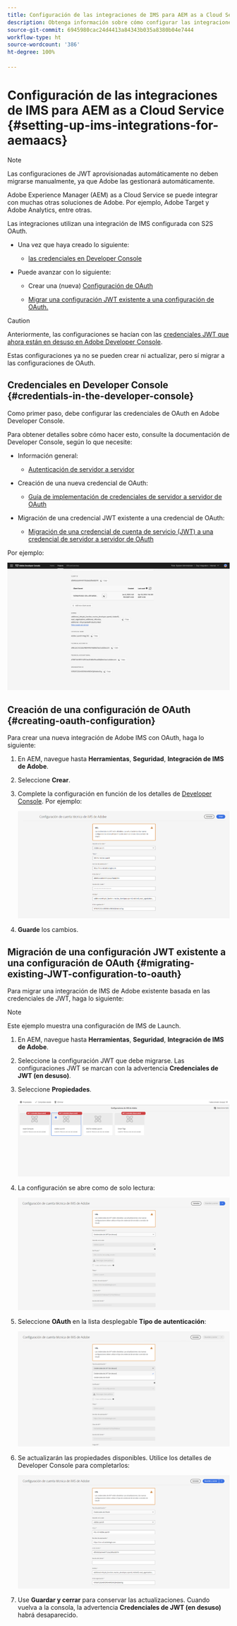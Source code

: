 ```yaml
---
title: Configuración de las integraciones de IMS para AEM as a Cloud Service
description: Obtenga información sobre cómo configurar las integraciones de IMS para AEM as a Cloud Service
source-git-commit: 6945980cac24d4413a84343b035a8380b04e7444
workflow-type: ht
source-wordcount: '386'
ht-degree: 100%

---
```



# Configuración de las integraciones de IMS para AEM as a Cloud Service {#setting-up-ims-integrations-for-aemaacs}

>[!NOTE]
>
>Las configuraciones de JWT aprovisionadas automáticamente no deben migrarse manualmente, ya que Adobe las gestionará automáticamente.

Adobe Experience Manager (AEM) as a Cloud Service se puede integrar con muchas otras soluciones de Adobe. Por ejemplo, Adobe Target y Adobe Analytics, entre otras.

Las integraciones utilizan una integración de IMS configurada con S2S OAuth.

* Una vez que haya creado lo siguiente:

   * [las credenciales en Developer Console](#credentials-in-the-developer-console)

* Puede avanzar con lo siguiente:

   * Crear una (nueva) [Configuración de OAuth](#creating-oauth-configuration)

   * [Migrar una configuración JWT existente a una configuración de OAuth.](#migrating-existing-JWT-configuration-to-oauth)

>[!CAUTION]
>
>Anteriormente, las configuraciones se hacían con las [credenciales JWT que ahora están en desuso en Adobe Developer Console](/help/security/jwt-credentials-deprecation-in-adobe-developer-console.md).
>
>Estas configuraciones ya no se pueden crear ni actualizar, pero sí migrar a las configuraciones de OAuth.

## Credenciales en Developer Console {#credentials-in-the-developer-console}

Como primer paso, debe configurar las credenciales de OAuth en Adobe Developer Console.

Para obtener detalles sobre cómo hacer esto, consulte la documentación de Developer Console, según lo que necesite:

* Información general:

   * [Autenticación de servidor a servidor](https://developer.adobe.com/developer-console/docs/guides/authentication/ServerToServerAuthentication/)

* Creación de una nueva credencial de OAuth:

   * [Guía de implementación de credenciales de servidor a servidor de OAuth](https://developer.adobe.com/developer-console/docs/guides/authentication/ServerToServerAuthentication/implementation/)

* Migración de una credencial JWT existente a una credencial de OAuth:

   * [Migración de una credencial de cuenta de servicio (JWT) a una credencial de servidor a servidor de OAuth](https://developer.adobe.com/developer-console/docs/guides/authentication/ServerToServerAuthentication/migration/)

Por ejemplo:

![Credencial de OAuth en Developer Console](assets/ims-configuration-developer-console.png)

## Creación de una configuración de OAuth {#creating-oauth-configuration}

Para crear una nueva integración de Adobe IMS con OAuth, haga lo siguiente:

1. En AEM, navegue hasta **Herramientas**, **Seguridad**, **Integración de IMS de Adobe**.

1. Seleccione **Crear**.

1. Complete la configuración en función de los detalles de [Developer Console](https://developer.adobe.com/developer-console/docs/guides/authentication/ServerToServerAuthentication/implementation/). Por ejemplo:

   ![Crear configuración de OAuth](assets/ims-create-oauth-configuration.png)

1. **Guarde** los cambios.

## Migración de una configuración JWT existente a una configuración de OAuth {#migrating-existing-JWT-configuration-to-oauth}

Para migrar una integración de IMS de Adobe existente basada en las credenciales de JWT, haga lo siguiente:

>[!NOTE]
>
>Este ejemplo muestra una configuración de IMS de Launch.

1. En AEM, navegue hasta **Herramientas**, **Seguridad**, **Integración de IMS de Adobe**.

1. Seleccione la configuración JWT que debe migrarse. Las configuraciones JWT se marcan con la advertencia **Credenciales de JWT (en desuso)**.

1. Seleccione **Propiedades**.

   ![Seleccione la configuración de JWT](assets/ims-migrate-jwt-select-configuration.png)

1. La configuración se abre como de solo lectura:

   ![Propiedades de configuración: solo lectura](assets/ims-migrate-jwt-properties-read-only.png)

1. Seleccione **OAuth** en la lista desplegable **Tipo de autenticación**:

   ![Seleccione Tipo de autenticación](assets/ims-migrate-jwt-authentication-type.png)

1. Se actualizarán las propiedades disponibles. Utilice los detalles de Developer Console para completarlos:

   ![Complete los detalles de OAuth](assets/ims-migrate-jwt-complete-oauth-details.png)

1. Use **Guardar y cerrar** para conservar las actualizaciones.
Cuando vuelva a la consola, la advertencia **Credenciales de JWT (en desuso)** habrá desaparecido.